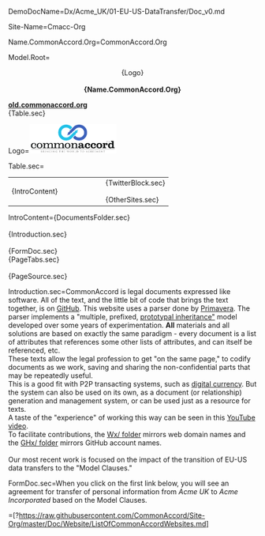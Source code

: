 DemoDocName=Dx/Acme_UK/01-EU-US-DataTransfer/Doc_v0.md

Site-Name=Cmacc-Org

Name.CommonAccord.Org=CommonAccord.Org

Model.Root=<p align="center">{Logo}<br><br><b>{Name.CommonAccord.Org}</b></center></p><b><a href="http://old.commonaccord.org">old.commonaccord.org</a></b><br>{Table.sec}

Logo=<img src="visual/cmacc-trans.png" style="width:35%" />

Table.sec=<table><tr><td width="50%">{IntroContent}</td><td>   </td><td>{TwitterBlock.sec}<br><br>{OtherSites.sec}</td></tr></table>

IntroContent={DocumentsFolder.sec}<br><br>{Introduction.sec}<br><br>{FormDoc.sec}<br>{PageTabs.sec}<br><br>{PageSource.sec}

Introduction.sec=CommonAccord is legal documents expressed like software.  All of the text, and the little bit of code that brings the text together, is on <a href="http://github.com/CommonAccord">GitHub</a>.  This website uses a parser done by <a href="https://cyber.law.harvard.edu/people/pdefilippi">Primavera</a>.  The parser implements a "multiple, prefixed, <a href="https://en.wikipedia.org/wiki/Prototype-based_programming">prototypal inheritance"</a> model developed over some years of experimentation.  <b>All</b> materials and all solutions are based on exactly the same paradigm - every document is a list of attributes that references some other lists of attributes, and can itself be referenced, etc.<br>These texts allow the legal profession to get "on the same page," to codify documents as we work, saving and sharing the non-confidential parts that may be repeatedly useful.<br>This is a good fit with P2P transacting systems, such as <a href="https://goo.gl/lOs5Fg">digital currency</a>.  But the system can also be used on its own, as a document (or relationship) generation and management system, or can be used just as a resource for texts.<br>A taste of the "experience" of working this way can be seen  in this <a href="https://www.youtube.com/watch?v=4ZfsyTPYFIA">YouTube video</a>.<br>To facilitate contributions, the <a href="index.php?action=list&file=/Wx/">Wx/ folder</a> mirrors web domain names and the <a href="index.php?action=list&file=/GHx/">GHx/ folder</a> mirrors GitHub account names.<br><br>Our most recent work is focused on the impact of the transition of EU-US data transfers to the "Model Clauses."     

FormDoc.sec=When you click on the first link below, you will see an agreement for transfer of personal information from <i>Acme UK</i> to <i>Acme Incorporated</i> based on the Model Clauses.  

=[?https://raw.githubusercontent.com/CommonAccord/Site-Org/master/Doc/Website/ListOfCommonAccordWebsites.md]